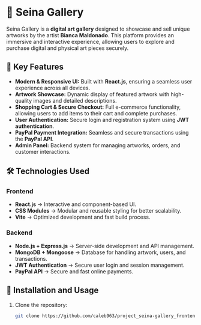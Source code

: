 # 🎨 Seina Gallery  

Seina Gallery is a **digital art gallery** designed to showcase and sell unique artworks by the artist **Bianca Maldonado**. This platform provides an immersive and interactive experience, allowing users to explore and purchase digital and physical art pieces securely.  

## 🚀 Key Features  
- **Modern & Responsive UI:** Built with **React.js**, ensuring a seamless user experience across all devices.  
- **Artwork Showcase:** Dynamic display of featured artwork with high-quality images and detailed descriptions.  
- **Shopping Cart & Secure Checkout:** Full e-commerce functionality, allowing users to add items to their cart and complete purchases.  
- **User Authentication:** Secure login and registration system using **JWT authentication**.  
- **PayPal Payment Integration:** Seamless and secure transactions using the **PayPal API**.  
- **Admin Panel:** Backend system for managing artworks, orders, and customer interactions.  

## 🛠️ Technologies Used  
### **Frontend**  
- **React.js** → Interactive and component-based UI.  
- **CSS Modules** → Modular and reusable styling for better scalability.  
- **Vite** → Optimized development and fast build process.  

### **Backend**  
- **Node.js + Express.js** → Server-side development and API management.  
- **MongoDB + Mongoose** → Database for handling artwork, users, and transactions.  
- **JWT Authentication** → Secure user login and session management.  
- **PayPal API** → Secure and fast online payments.  

## 📂 Installation and Usage  
1. Clone the repository:  
   ```bash
   git clone https://github.com/caleb963/project_seina-gallery_frontend.git
